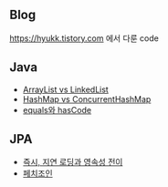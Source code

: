 ## Blog
https://hyukk.tistory.com 에서 다룬 code
</br>

## Java 

* [ArrayList vs LinkedList](https://hyukk.tistory.com/3)
* [HashMap vs ConcurrentHashMap](https://hyukk.tistory.com/4)  
* [equals와 hasCode](https://hyukk.tistory.com/18)
  
## JPA 
* [즉시, 지연 로딩과 영속성 전이](https://hyukk.tistory.com/9)
* [페치조인](https://hyukk.tistory.com/10)

